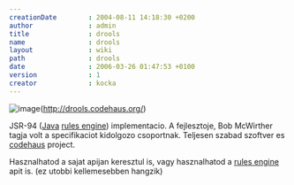 ```yaml
---
creationDate        : 2004-08-11 14:18:30 +0200 
author              : admin 
title               : drools 
name                : drools 
layout              : wiki 
path                : drools 
date                : 2006-03-26 01:47:53 +0100 
version             : 1 
creator             : kocka 
---
```

![image](http://drools.org/drools_logo.png)(http://drools.codehaus.org/)

JSR-94 ([Java](java.html) [rules engine](rules%20engine.html)) implementacio. A fejlesztoje, Bob McWirther tagja volt a specifikaciot kidolgozo csoportnak. Teljesen szabad szoftver es [codehaus](codehaus.html) project.

Hasznalhatod a sajat apijan keresztul is, vagy hasznalhatod a [rules engine](rules%20engine.html) apit is. (ez utobbi kellemesebben hangzik)


